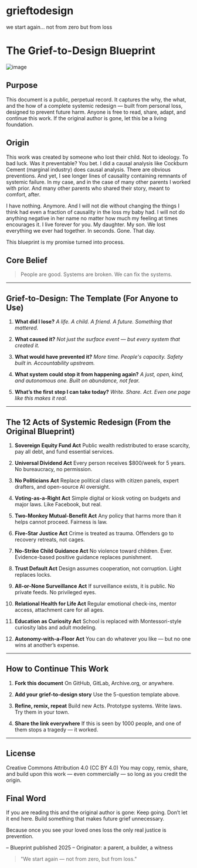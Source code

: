 # grieftodesign
we start again... not from zero but from loss

# The Grief-to-Design Blueprint
![image](https://github.com/user-attachments/assets/2dd052a7-fe0d-4119-aebc-0bc8e3dab711)

## Purpose

This document is a public, perpetual record. It captures the why, the what, and the how of a complete systemic redesign — built from personal loss, designed to prevent future harm. Anyone is free to read, share, adapt, and continue this work. If the original author is gone, let this be a living foundation.

## Origin

This work was created by someone who lost their child. Not to ideology. To bad luck. Was it preventable? You bet. I did a causal analysis like Cockburn Cement (marginal industry) does causal analysis. There are obvious preventions. And yet, I see longer lines of causality containing remnants of systemic failure. In my case, and in the case of many other parents I worked with prior. And many other parents who shared their story, meant to comfort, after. 

I have nothing. Anymore. And I will not die without changing the things I think had even a fraction of causality in the loss my baby had. I will not do anything negative in her name no matter how much my feeling at times encourages it. I live forever for you. My daughter. My son. We lost everything we ever had together. In seconds. Gone. That day.

This blueprint is my promise turned into process.

## Core Belief

> People are good. Systems are broken. We can fix the systems.

---

## Grief-to-Design: The Template (For Anyone to Use)

1. **What did I lose?**
   *A  life. A child. A friend. A future. Something that mattered.*

2. **What caused it?**
   *Not just the surface event — but every system that created it.*

3. **What would have prevented it?**
   *More time. People's capacity. Safety built in. Accountability upstream.*

4. **What system could stop it from happening again?**
   *A just, open, kind, and autonomous one. Built on abundance, not fear.*

5. **What’s the first step I can take today?**
   *Write. Share. Act. Even one page like this makes it real.*

---

## The 12 Acts of Systemic Redesign (From the Original Blueprint)

1. **Sovereign Equity Fund Act**
   Public wealth redistributed to erase scarcity, pay all debt, and fund essential services.

2. **Universal Dividend Act**
   Every person receives \$800/week for 5 years. No bureaucracy, no permission.

3. **No Politicians Act**
   Replace political class with citizen panels, expert drafters, and open-source AI oversight.

4. **Voting-as-a-Right Act**
   Simple digital or kiosk voting on budgets and major laws. Like Facebook, but real.

5. **Two-Monkey Mutual-Benefit Act**
   Any policy that harms more than it helps cannot proceed. Fairness is law.

6. **Five-Star Justice Act**
   Crime is treated as trauma. Offenders go to recovery retreats, not cages.

7. **No-Strike Child Guidance Act**
   No violence toward children. Ever. Evidence-based positive guidance replaces punishment.

8. **Trust Default Act**
   Design assumes cooperation, not corruption. Light replaces locks.

9. **All-or-None Surveillance Act**
   If surveillance exists, it is public. No private feeds. No privileged eyes.

10. **Relational Health for Life Act**
    Regular emotional check-ins, mentor access, attachment care for all ages.

11. **Education as Curiosity Act**
    School is replaced with Montessori-style curiosity labs and adult modeling.

12. **Autonomy-with-a-Floor Act**
    You can do whatever you like — but no one wins at another’s expense.

---

## How to Continue This Work

1. **Fork this document**
   On GitHub, GitLab, Archive.org, or anywhere.

2. **Add your grief-to-design story**
   Use the 5-question template above.

3. **Refine, remix, repeat**
   Build new Acts. Prototype systems. Write laws. Try them in your town.

4. **Share the link everywhere**
   If this is seen by 1000 people, and one of them stops a tragedy — it worked.

---

## License

Creative Commons Attribution 4.0 (CC BY 4.0)
You may copy, remix, share, and build upon this work — even commercially — so long as you credit the origin.

## Final Word

If you are reading this and the original author is gone:
Keep going.
Don’t let it end here.
Build something that makes future grief unnecessary. 

Because once you see your loved ones loss the only real justice is prevention.

– Blueprint published 2025
– Originator: a parent, a builder, a witness

> "We start again — not from zero, but from loss."

